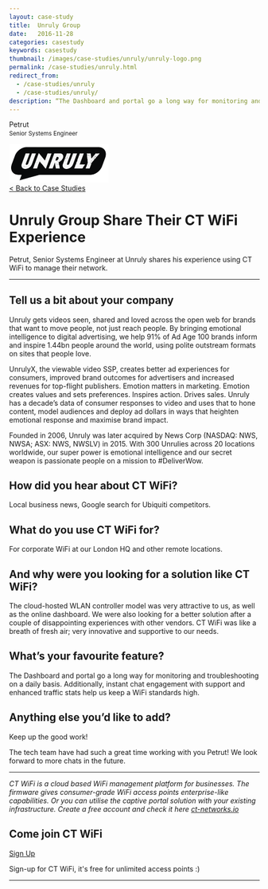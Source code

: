 ```yaml
---
layout: case-study
title:  Unruly Group
date:   2016-11-28
categories: casestudy
keywords: casestudy
thumbnail: /images/case-studies/unruly/unruly-logo.png
permalink: /case-studies/unruly.html
redirect_from:
  - /case-studies/unruly
  - /case-studies/unruly/
description: “The Dashboard and portal go a long way ​for​ ​monitoring ​and​ ​troubleshooting​ on a ​daily basis. Additionally, instant chat​ engagement ​with support ​and ​enhanced traffic stats help us keep a WiFi standards high.”
---
```


<div class="mdl-grid">
<div class="case-study-side mdl-cell mdl-cell--3-col mdl-cell--8-col-tablet mdl-cell--4-col-phone mdl-typography--text-center mdl-shadow--1dp">
<!-- <img class="cs-portrait text-center" src="/images/case-studies/n-share/rafael-mesquita.png" width="120px"> -->
<p>Petrut <br> <small>Senior Systems Engineer</small></p>
<img src="/images/case-studies/unruly/unruly-logo.png" width="200px">
</div>

<div class="case-study-post mdl-cell mdl-cell--9-col mdl-shadow--1dp">
<a href="/casestudies/">< Back to Case Studies</a>
<h1>Unruly Group Share Their CT WiFi Experience</h1>
<p>Petrut, Senior Systems Engineer at Unruly shares his experience using CT WiFi to manage their network.</p>

<hr>

<h2>Tell us a bit about your company</h2>

<p>Unruly gets videos seen, shared and loved across the open web for brands that want to move people, not just reach people. By bringing emotional intelligence to digital advertising, we help 91% of Ad Age 100 brands inform and inspire 1.44bn people around the world, using polite outstream formats on sites that people love.</p>

<p>UnrulyX, the viewable video SSP, creates better ad experiences for consumers, improved brand outcomes for advertisers and increased revenues for top-flight publishers. Emotion matters in marketing. Emotion creates values and sets preferences. Inspires action. Drives sales.
Unruly has a decade’s data of consumer responses to video and uses that to hone content, model audiences and deploy ad dollars in ways that heighten emotional response and maximise brand impact.</p>

<p>Founded in 2006, Unruly was later acquired by News Corp (NASDAQ: NWS, NWSA; ASX: NWS, NWSLV) in 2015. With 300 Unrulies across 20 locations worldwide, our super power is emotional intelligence and our secret weapon is passionate people on a mission to #DeliverWow.</p>

<h2>How did you hear about CT WiFi?</h2>

<p>Local business ​news​, ​G​oogle search for Ubiquiti competitors.</p>

<h2>What do you use CT WiFi for?</h2>

<p>For corporate WiFi at our London HQ and other remote locations.</p>

<h2>And why were you looking for a solution like CT WiFi?</h2>

<p>The​ cloud-hosted​ WLAN controller model was very attractive to us,​ as well as the online dashboard​. We were​ also​ looking for a better solution after a couple of disappointing experiences with other vendors. CT WiFi was like a breath of fresh air; very innovative and supportive to our needs.</p>

<h2>What’s your favourite feature?</h2>

<p>The Dashboard and portal go a long way ​for​ ​monitoring ​and​ ​troubleshooting​ on a ​daily basis. Additionally, instant chat​ engagement ​with support ​and ​enhanced traffic stats help us keep a WiFi standards high.</p>

<h2>Anything else you’d like to add?</h2>

<p>Keep up the good work!</p>

<p>The tech team have had such a great time working with you Petrut! We look forward to more chats in the future.</p>

<hr>

<div class="mdl-typography--text-center">
<p><i>CT WiFi is a cloud based WiFi management platform for businesses. The firmware gives consumer-grade WiFi access points enterprise-like capabilities. Or you can utilise the captive portal solution with your existing infrastructure. Create a free account and check it here <a href="https://ct-networks.io">ct-networks.io</a></i></p>
<div class="text-center">
<h2>Come join CT WiFi</h2>
<a href="https://my.ctapp.io/#/create" class="button success dst">Sign Up</a><br>
<p>Sign-up for CT WiFi, it's free for unlimited access points :)</p>
</div>
<hr>
</div>
</div>
</div>
